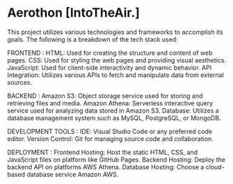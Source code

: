 # Aerothon [IntoTheAir.]
This project utilizes various technologies and frameworks to accomplish its goals. The following is a breakdown of the tech stack used:

FRONTEND :
HTML: Used for creating the structure and content of web pages.
CSS: Used for styling the web pages and providing visual aesthetics.
JavaScript: Used for client-side interactivity and dynamic behavior.
API Integration: Utilizes various APIs to fetch and manipulate data from external sources.

BACKEND :
Amazon S3: Object storage service used for storing and retrieving files and media.
Amazon Athena: Serverless interactive query service used for analyzing data stored in Amazon S3.
Database: Utilizes a database management system such as MySQL, PostgreSQL, or MongoDB.

DEVELOPMENT TOOLS :
IDE: Visual Studio Code or any preferred code editor.
Version Control: Git for managing source code and collaboration.

DEPLOYMENT :
Frontend Hosting: Host the static HTML, CSS, and JavaScript files on platform like  GitHub Pages.
Backend Hosting: Deploy the backend API on platforms  AWS Athena.
Database Hosting: Choose a cloud-based database service  Amazon AWS.

